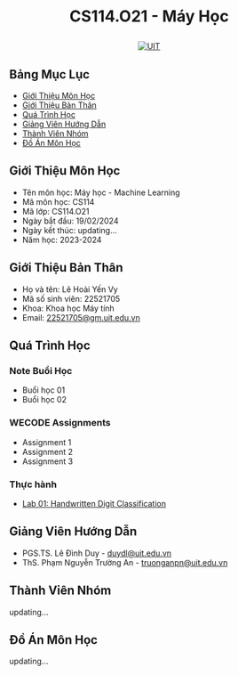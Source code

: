 # <p align="center">CS114.O21 - Máy Học</p>


<p align="center">
  <a href="https://www.uit.edu.vn">
    <img src="https://www.uit.edu.vn/sites/vi/files/banner_uit.png" alt="UIT">
  </a>
</p>



## Bảng Mục Lục
- [Giới Thiệu Môn Học](#giới-thiệu-môn-học)
- [Giới Thiệu Bản Thân](#giới-thiệu-bản-thân)
- [Quá Trình Học](#quá-trình-học)
- [Giảng Viên Hướng Dẫn](#giảng-viên-hướng-dẫn)
- [Thành Viên Nhóm](#thành-viên-nhóm)
- [Đồ Án Môn Học](#đồ-án-môn-học)
  

## Giới Thiệu Môn Học
- Tên môn học: Máy học - Machine Learning
- Mã môn học: CS114
- Mã lớp: CS114.O21
- Ngày bắt đầu: 19/02/2024
- Ngày kết thúc: updating...
- Năm học: 2023-2024
## Giới Thiệu Bản Thân
- Họ và tên: Lê Hoài Yến Vy
- Mã số sinh viên: 22521705
- Khoa: Khoa học Máy tính
- Email: 22521705@gm.uit.edu.vn
## Quá Trình Học
### Note Buổi Học
- Buổi học 01
- Buổi học 02
### WECODE Assignments
- Assignment 1
- Assignment 2
- Assignment 3
### Thực hành
- [Lab 01: Handwritten Digit Classification](https://github.com/PHTLing/CS114.O21/tree/main/LAB01)
## Giảng Viên Hướng Dẫn
- PGS.TS. Lê Đình Duy - duydl@uit.edu.vn
- ThS. Phạm Nguyễn Trường An - truonganpn@uit.edu.vn

## Thành Viên Nhóm
updating...

## Đồ Án Môn Học
updating...
